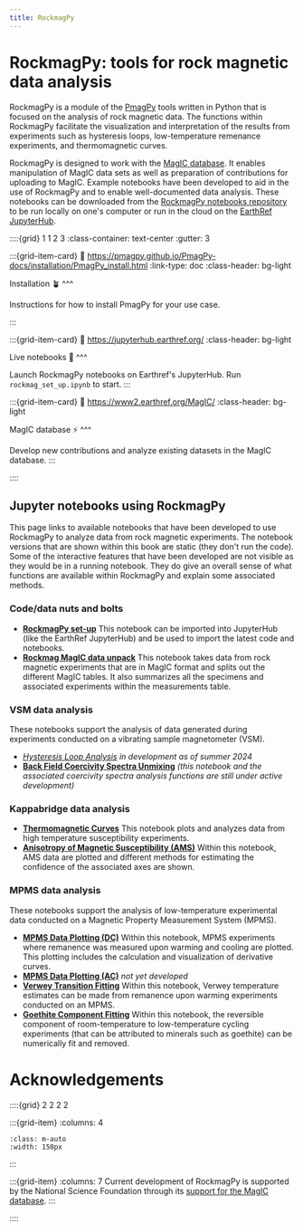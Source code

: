 ```yaml
---
title: RockmagPy
---
```


# RockmagPy: tools for rock magnetic data analysis

RockmagPy is a module of the [PmagPy](https://pmagpy.github.io/PmagPy-docs/intro.html) tools written in Python that is focused on the analysis of rock magnetic data. The functions within RockmagPy facilitate the visualization and interpretation of the results from experiments such as hysteresis loops, low-temperature remenance experiments, and thermomagnetic curves. 

RockmagPy is designed to work with the [MagIC database](https://earthref.org/MagIC). It enables manipulation of MagIC data sets as well as preparation of contributions for uploading to MagIC. Example notebooks have been developed to aid in the use of RockmagPy and to enable well-documented data analysis. These notebooks can be downloaded from the [RockmagPy notebooks repository](https://github.com/pmagpy/rockmagpy-notebooks) to be run locally on one's computer or run in the cloud on the [EarthRef JupyterHub](https://jupyterhub.earthref.org/).

::::{grid} 1 1 2 3
:class-container: text-center
:gutter: 3

:::{grid-item-card}
:link: https://pmagpy.github.io/PmagPy-docs/installation/PmagPy_install.html
:link-type: doc
:class-header: bg-light

Installation 🪴
^^^

Instructions for how to install PmagPy for your use case.

:::

:::{grid-item-card}
:link: https://jupyterhub.earthref.org/
:class-header: bg-light

Live notebooks 🚀
^^^

Launch RockmagPy notebooks on Earthref's JupyterHub. Run `rockmag_set_up.ipynb` to start.
:::

:::{grid-item-card}
:link: https://www2.earthref.org/MagIC/
:class-header: bg-light

MagIC database ⚡
^^^

Develop new contributions and analyze existing datasets in the MagIC database.
:::

::::

## Jupyter notebooks using RockmagPy

This page links to available notebooks that have been developed to use RockmagPy to analyze data from rock magnetic experiments.
The notebook versions that are shown within this book are static (they don't run the code).
Some of the interactive features that have been developed are not visible as they would be in a running notebook. 
They do give an overall sense of what functions are available within RockmagPy and explain some associated methods.

### Code/data nuts and bolts

- [**RockmagPy set-up**](./rockmag_set_up.ipynb) This notebook can be imported into JupyterHub (like the EarthRef JupyterHub) and be used to import the latest code and notebooks.
- [**Rockmag MagIC data unpack**](./rockmag_data_unpack.ipynb) This notebook takes data from rock magnetic experiments that are in MagIC format and splits out the different MagIC tables. It also summarizes all the specimens and associated experiments within the measurements table.

### VSM data analysis

These notebooks support the analysis of data generated during experiments conducted on a vibrating sample magnetometer (VSM).

- [*Hysteresis Loop Analysis*](../VSM_hysteresis.ipynb) *in development as of summer 2024*
- [**Back Field Coercivity Spectra Unmixing**](../VSM_backfield_unmixing.ipynb) *(this notebook and the associated coercivity spectra analysis functions are still under active development)*

### Kappabridge data analysis

- [**Thermomagnetic Curves**](../high_T_susceptibility.ipynb) This notebook plots and analyzes data from high temperature susceptibility experiments.
- [**Anisotropy of Magnetic Susceptibility (AMS)**](../Anisotropy_plot_AMS.ipynb) Within this notebook, AMS data are plotted and different methods for estimating the confidence of the associated axes are shown.

### MPMS data analysis

These notebooks support the analysis of low-temperature experimental data conducted on a Magnetic Property Measurement System (MPMS).

- [**MPMS Data Plotting (DC)**](../MPMS_plot_dc.ipynb) Within this notebook, MPMS experiments where remanence was measured upon warming and cooling are plotted. This plotting includes the calculation and visualization of derivative curves.
- [**MPMS Data Plotting (AC)**](../MPMS_plot_ac.ipynb) *not yet developed*
- [**Verwey Transition Fitting**](../MPMS_verwey_fit.ipynb) Within this notebook, Verwey temperature estimates can be made from remanence upon warming experiments conducted on an MPMS.
- [**Goethite Component Fitting**](../MPMS_geothite_fit.ipynb) Within this notebook, the reversible component of room-temperature to low-temperature cycling experiments (that can be attributed to minerals such as goethite) can be numerically fit and removed.

# Acknowledgements

::::{grid} 2 2 2 2

:::{grid-item}
:columns: 4

```{image} images/logos/NSF_logo.png
:class: m-auto
:width: 150px
```

:::

:::{grid-item}
:columns: 7
Current development of RockmagPy is supported by the National Science Foundation through its [support for the MagIC database](https://www.nsf.gov/awardsearch/showAward?AWD_ID=2148719).
:::

::::
